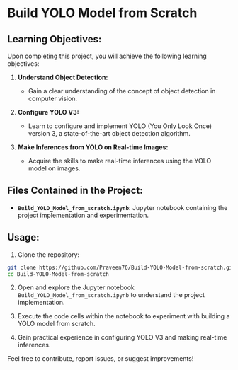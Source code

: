 # Build YOLO Model from Scratch

## Learning Objectives:

Upon completing this project, you will achieve the following learning objectives:

1. **Understand Object Detection:**
    - Gain a clear understanding of the concept of object detection in computer vision.

2. **Configure YOLO V3:**
    - Learn to configure and implement YOLO (You Only Look Once) version 3, a state-of-the-art object detection algorithm.

3. **Make Inferences from YOLO on Real-time Images:**
    - Acquire the skills to make real-time inferences using the YOLO model on images.

## Files Contained in the Project:

- **`Build_YOLO_Model_from_scratch.ipynb`**: Jupyter notebook containing the project implementation and experimentation.

## Usage:

1. Clone the repository:

```bash
git clone https://github.com/Praveen76/Build-YOLO-Model-from-scratch.git
cd Build-YOLO-Model-from-scratch
```

2. Open and explore the Jupyter notebook `Build_YOLO_Model_from_scratch.ipynb` to understand the project implementation.

3. Execute the code cells within the notebook to experiment with building a YOLO model from scratch.

4. Gain practical experience in configuring YOLO V3 and making real-time inferences.

Feel free to contribute, report issues, or suggest improvements!

